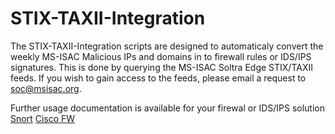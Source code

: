 # STIX-TAXII-Integration
The STIX-TAXII-Integration scripts are designed to automaticaly convert the weekly MS-ISAC Malicious IPs and domains in to firewall rules or IDS/IPS signatures. This is done by querying the MS-ISAC Soltra Edge STIX/TAXII feeds. If you wish to gain access to the feeds, please email a request to soc@msisac.org. 

Further usage documentation is available for your firewal or IDS/IPS solution
[Snort](https://github.com/MSISAC/STIX-TAXII-Integration/blob/master/README-soltra2snort)
[Cisco FW](https://github.com/MSISAC/STIX-TAXII-Integration/blob/master/README-soltra2ciscofw)
